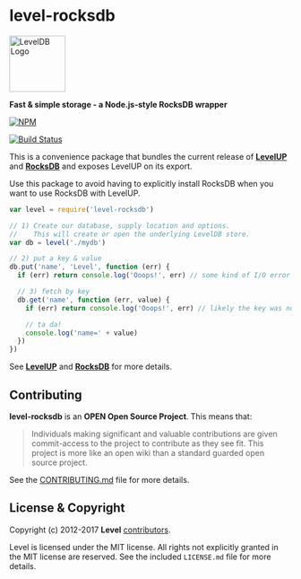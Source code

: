 level-rocksdb
=============

<img alt="LevelDB Logo" height="100" src="http://leveldb.org/img/logo.svg">

**Fast & simple storage - a Node.js-style RocksDB wrapper**

[![NPM](https://nodei.co/npm/level-rocksdb.png)](https://nodei.co/npm/level-rocksdb/)

[![Build Status](https://secure.travis-ci.org/level/level-rocksdb.svg)](http://travis-ci.org/level/level-rocksdb)

This is a convenience package that bundles the current release of **[LevelUP](https://github.com/Level/levelup)** and **[RocksDB](https://github.com/Level/rocksdb)** and exposes LevelUP on its export.

Use this package to avoid having to explicitly install RocksDB when you want to use RocksDB with LevelUP.

```js
var level = require('level-rocksdb')

// 1) Create our database, supply location and options.
//    This will create or open the underlying LevelDB store.
var db = level('./mydb')

// 2) put a key & value
db.put('name', 'Level', function (err) {
  if (err) return console.log('Ooops!', err) // some kind of I/O error

  // 3) fetch by key
  db.get('name', function (err, value) {
    if (err) return console.log('Ooops!', err) // likely the key was not found

    // ta da!
    console.log('name=' + value)
  })
})
```

See **[LevelUP](https://github.com/level/levelup)** and **[RocksDB](https://github.com/level/rocksdb)** for more details.

<a name="contributing"></a>
Contributing
------------

**level-rocksdb** is an **OPEN Open Source Project**. This means that:

> Individuals making significant and valuable contributions are given commit-access to the project to contribute as they see fit. This project is more like an open wiki than a standard guarded open source project.

See the [CONTRIBUTING.md](https://github.com/Level/level/blob/master/CONTRIBUTING.md) file for more details.

<a name="license"></a>
License &amp; Copyright
-------------------

Copyright (c) 2012-2017 **Level** [contributors](https://github.com/level/community#contributors).

Level is licensed under the MIT license. All rights not explicitly granted in the MIT license are reserved. See the included `LICENSE.md` file for more details.
